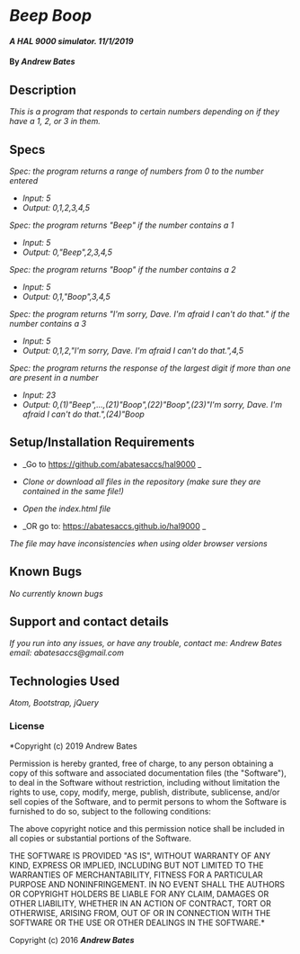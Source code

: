 # _Beep Boop_

#### _A HAL 9000 simulator. 11/1/2019_

#### By _**Andrew Bates**_

## Description

_This is a program that responds to certain numbers depending on if they have a 1, 2, or 3 in them._

## Specs

_Spec: the program returns a range of numbers from 0 to the number entered_
  * _Input: 5_
  * _Output: 0,1,2,3,4,5_

_Spec: the program returns "Beep" if the number contains a 1_
  * _Input: 5_
  * _Output: 0,"Beep",2,3,4,5_

_Spec: the program returns "Boop" if the number contains a 2_
  * _Input: 5_
  * _Output: 0,1,"Boop",3,4,5_

_Spec: the program returns "I'm sorry, Dave. I'm afraid I can't do that." if the number contains a 3_
  * _Input: 5_
  * _Output: 0,1,2,"I'm sorry, Dave. I'm afraid I can't do that.",4,5_

_Spec: the program returns the response of the largest digit if more than one are present in a number_
  * _Input: 23_
  * _Output: 0,(1)"Beep",...,(21)"Boop",(22)"Boop",(23)"I'm sorry, Dave. I'm afraid I can't do that.",(24)"Boop_

## Setup/Installation Requirements

* _Go to https://github.com/abatesaccs/hal9000 _
* _Clone or download all files in the repository (make sure they are contained in the same file!)_
* _Open the index.html file_

* _OR go to: https://abatesaccs.github.io/hal9000 _

_The file may have inconsistencies when using older browser versions_

## Known Bugs

_No currently known bugs_

## Support and contact details

_If you run into any issues, or have any trouble, contact me:
 Andrew Bates
 email: abatesaccs@gmail.com_

## Technologies Used

_Atom, Bootstrap, jQuery_

### License

*Copyright (c) 2019 Andrew Bates

Permission is hereby granted, free of charge, to any person obtaining a copy
of this software and associated documentation files (the "Software"), to deal
in the Software without restriction, including without limitation the rights
to use, copy, modify, merge, publish, distribute, sublicense, and/or sell
copies of the Software, and to permit persons to whom the Software is
furnished to do so, subject to the following conditions:

The above copyright notice and this permission notice shall be included in all
copies or substantial portions of the Software.

THE SOFTWARE IS PROVIDED "AS IS", WITHOUT WARRANTY OF ANY KIND, EXPRESS OR
IMPLIED, INCLUDING BUT NOT LIMITED TO THE WARRANTIES OF MERCHANTABILITY,
FITNESS FOR A PARTICULAR PURPOSE AND NONINFRINGEMENT. IN NO EVENT SHALL THE
AUTHORS OR COPYRIGHT HOLDERS BE LIABLE FOR ANY CLAIM, DAMAGES OR OTHER
LIABILITY, WHETHER IN AN ACTION OF CONTRACT, TORT OR OTHERWISE, ARISING FROM,
OUT OF OR IN CONNECTION WITH THE SOFTWARE OR THE USE OR OTHER DEALINGS IN THE
SOFTWARE.*

Copyright (c) 2016 **_Andrew Bates_**
